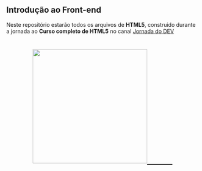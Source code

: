 ## Introdução ao Front-end

Neste repositório estarão todos os arquivos de **HTML5**, construido durante a jornada ao **Curso completo de HTML5** no
canal [Jornada do DEV](https://jornadadodev.com.br/cursos/curso-completo-de-html5) 

<h1 img align="center" >
    <a href="https://jornadadodev.com.br/cursos/curso-completo-de-html5">
    <img height="300" src="https://user-images.githubusercontent.com/78920317/196547047-42ba4eab-1bde-4bd6-9229-dee2c1c33681.png"/>
    &nbsp;&nbsp;&nbsp;&nbsp;&nbsp;&nbsp;&nbsp;&nbsp;&nbsp;</a>
</h1>
